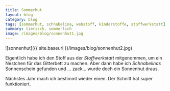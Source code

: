 ```yaml
---
title: Sommerhut
layout: blog
category: blog
tags: [sommerhut, schnabelina, webstoff, kinderstoffe, stoffwerkstatt]  
summary: tierisch, sommerlich
image: /images/blog/sonnenhut1.jpg
---
```


![sonnenhut]({{ site.baseurl }}/images/blog/sonnenhut2.jpg)

Eigentlich habe ich den Stoff aus der *Stoffwerkstatt* mitgenommen, um ein Nestchen für das Gitterbett zu machen. Aber dann habe ich *Schnabelinas* Sonnenschein gefunden und ... zack... wurde doch ein Sonnenhut draus. 

Nächstes Jahr mach ich bestimmt wieder einen. Der Schnitt hat super funktioniert.  
